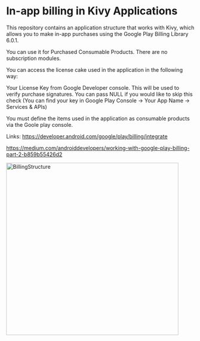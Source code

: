 # In-app billing in Kivy Applications

This repository contains an application structure that works with Kivy, which allows you to make in-app purchases using the Google Play Billing Library 6.0.1.

You can use it for Purchased Consumable Products.
There are no subscription modules.


You can access the license cake used in the application in the following way:

Your License Key from Google Developer console. This will be used to verify purchase signatures. You can pass NULL if you would like to skip this check (You can find your key in Google Play Console -> Your App Name -> Services & APIs)

You must define the items used in the application as consumable products via the Goole play console.


Links:
https://developer.android.com/google/play/billing/integrate

https://medium.com/androiddevelopers/working-with-google-play-billing-part-2-b859b55426d2


<img width="461" alt="BillingStructure" src="https://github.com/LionReal/GooglePlayBilling/assets/79577465/a9b72b77-b51f-48c7-a4c2-1000753cecdf">

